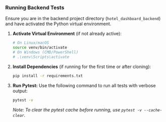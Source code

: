 ### Running Backend Tests

Ensure you are in the backend project directory (`hotel_dashboard_backend`) and have activated the Python virtual environment.

1.  **Activate Virtual Environment** (if not already active):
    ```bash
    # On Linux/macOS
    source venv/bin/activate
    # On Windows (CMD/PowerShell)
    # .\venv\Scripts\activate
    ```

2.  **Install Dependencies** (if running for the first time or after cloning):
    ```bash
    pip install -r requirements.txt
    ```

3.  **Run Pytest:**
    Use the following command to run all tests with verbose output:
    ```bash
    pytest -v
    ```
    *Note: To clear the pytest cache before running, use `pytest -v --cache-clear`.*